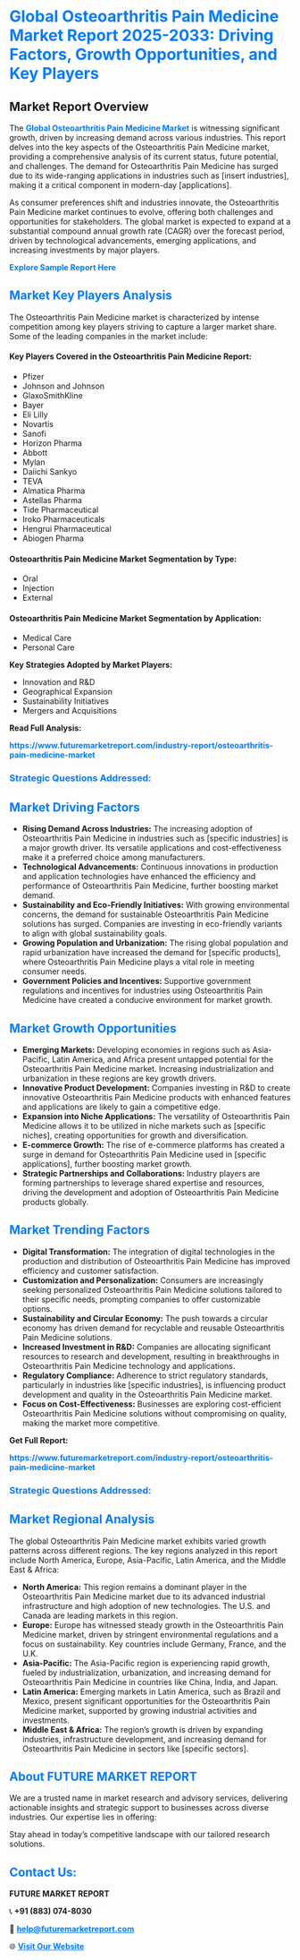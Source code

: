 <h1 style="color: #007BFF;">Global Osteoarthritis Pain Medicine Market Report 2025-2033: Driving Factors, Growth Opportunities, and Key Players</h1>

<section id="overview">
<h2>Market Report Overview</h2>
<p>The <a href="https://www.futuremarketreport.com/industry-report/osteoarthritis-pain-medicine-market" style="color: #007BFF; text-decoration: none;"><strong>Global Osteoarthritis Pain Medicine Market</strong></a> is witnessing significant growth, driven by increasing demand across various industries. This report delves into the key aspects of the Osteoarthritis Pain Medicine market, providing a comprehensive analysis of its current status, future potential, and challenges. The demand for Osteoarthritis Pain Medicine has surged due to its wide-ranging applications in industries such as [insert industries], making it a critical component in modern-day [applications].</p>
<p>As consumer preferences shift and industries innovate, the Osteoarthritis Pain Medicine market continues to evolve, offering both challenges and opportunities for stakeholders. The global market is expected to expand at a substantial compound annual growth rate (CAGR) over the forecast period, driven by technological advancements, emerging applications, and increasing investments by major players.</p>
</section>

<section id="overview">
<p><a href="https://www.futuremarketreport.com/request-sample/reportId=41324" style="color: #007BFF; text-decoration: none;"><strong>Explore Sample Report Here</strong></a></p>
</section>

<section id="key-players">
<h2 style="color: #007BFF;">Market Key Players Analysis</h2>
<p>The Osteoarthritis Pain Medicine market is characterized by intense competition among key players striving to capture a larger market share. Some of the leading companies in the market include:</p>
<h4>Key Players Covered in the Osteoarthritis Pain Medicine Report:</h4>
<ul><li>Pfizer</li><li>Johnson and Johnson</li><li>GlaxoSmithKline</li><li>Bayer</li><li>Eli Lilly</li><li>Novartis</li><li>Sanofi</li><li>Horizon Pharma</li><li>Abbott</li><li>Mylan</li><li>Daiichi Sankyo</li><li>TEVA</li><li>Almatica Pharma</li><li>Astellas Pharma</li><li>Tide Pharmaceutical</li><li>Iroko Pharmaceuticals</li><li>Hengrui Pharmaceutical</li><li>Abiogen Pharma</li></ul>
<h4>Osteoarthritis Pain Medicine Market Segmentation by Type:</h4>
<ul><li>Oral</li><li>Injection</li><li>External</li></ul>

<h4>Osteoarthritis Pain Medicine Market Segmentation by Application:</h4>
<ul><li>Medical Care</li><li>Personal Care</li></ul>
<p><strong>Key Strategies Adopted by Market Players:</strong></p>
<ul>
<li>Innovation and R&D</li>
<li>Geographical Expansion</li>
<li>Sustainability Initiatives</li>
<li>Mergers and Acquisitions</li>
</ul>
</section>

<section>
<p><strong>Read Full Analysis: </strong></p><a href="https://www.futuremarketreport.com/industry-report/osteoarthritis-pain-medicine-market" style="color: #007BFF; text-decoration: none;"><strong>https://www.futuremarketreport.com/industry-report/osteoarthritis-pain-medicine-market</strong></a>
<h3 style="color: #007BFF;">Strategic Questions Addressed:</h3>
</section>

<section id="driving-factors">
<h2 style="color: #007BFF;">Market Driving Factors</h2>
<ul>
<li><strong>Rising Demand Across Industries:</strong> The increasing adoption of Osteoarthritis Pain Medicine in industries such as [specific industries] is a major growth driver. Its versatile applications and cost-effectiveness make it a preferred choice among manufacturers.</li>
<li><strong>Technological Advancements:</strong> Continuous innovations in production and application technologies have enhanced the efficiency and performance of Osteoarthritis Pain Medicine, further boosting market demand.</li>
<li><strong>Sustainability and Eco-Friendly Initiatives:</strong> With growing environmental concerns, the demand for sustainable Osteoarthritis Pain Medicine solutions has surged. Companies are investing in eco-friendly variants to align with global sustainability goals.</li>
<li><strong>Growing Population and Urbanization:</strong> The rising global population and rapid urbanization have increased the demand for [specific products], where Osteoarthritis Pain Medicine plays a vital role in meeting consumer needs.</li>
<li><strong>Government Policies and Incentives:</strong> Supportive government regulations and incentives for industries using Osteoarthritis Pain Medicine have created a conducive environment for market growth.</li>
</ul>
</section>

<section id="growth-opportunities">
<h2 style="color: #007BFF;">Market Growth Opportunities</h2>
<ul>
<li><strong>Emerging Markets:</strong> Developing economies in regions such as Asia-Pacific, Latin America, and Africa present untapped potential for the Osteoarthritis Pain Medicine market. Increasing industrialization and urbanization in these regions are key growth drivers.</li>
<li><strong>Innovative Product Development:</strong> Companies investing in R&D to create innovative Osteoarthritis Pain Medicine products with enhanced features and applications are likely to gain a competitive edge.</li>
<li><strong>Expansion into Niche Applications:</strong> The versatility of Osteoarthritis Pain Medicine allows it to be utilized in niche markets such as [specific niches], creating opportunities for growth and diversification.</li>
<li><strong>E-commerce Growth:</strong> The rise of e-commerce platforms has created a surge in demand for Osteoarthritis Pain Medicine used in [specific applications], further boosting market growth.</li>
<li><strong>Strategic Partnerships and Collaborations:</strong> Industry players are forming partnerships to leverage shared expertise and resources, driving the development and adoption of Osteoarthritis Pain Medicine products globally.</li>
</ul>
</section>

<section id="trending-factors">
<h2 style="color: #007BFF;">Market Trending Factors</h2>
<ul>
<li><strong>Digital Transformation:</strong> The integration of digital technologies in the production and distribution of Osteoarthritis Pain Medicine has improved efficiency and customer satisfaction.</li>
<li><strong>Customization and Personalization:</strong> Consumers are increasingly seeking personalized Osteoarthritis Pain Medicine solutions tailored to their specific needs, prompting companies to offer customizable options.</li>
<li><strong>Sustainability and Circular Economy:</strong> The push towards a circular economy has driven demand for recyclable and reusable Osteoarthritis Pain Medicine solutions.</li>
<li><strong>Increased Investment in R&D:</strong> Companies are allocating significant resources to research and development, resulting in breakthroughs in Osteoarthritis Pain Medicine technology and applications.</li>
<li><strong>Regulatory Compliance:</strong> Adherence to strict regulatory standards, particularly in industries like [specific industries], is influencing product development and quality in the Osteoarthritis Pain Medicine market.</li>
<li><strong>Focus on Cost-Effectiveness:</strong> Businesses are exploring cost-efficient Osteoarthritis Pain Medicine solutions without compromising on quality, making the market more competitive.</li>
</ul>
</section>

<section>
<p><strong>Get Full Report: </strong></p><a href="https://www.futuremarketreport.com/industry-report/osteoarthritis-pain-medicine-market" style="color: #007BFF; text-decoration: none;"><strong>https://www.futuremarketreport.com/industry-report/osteoarthritis-pain-medicine-market</strong></a>
<h3 style="color: #007BFF;">Strategic Questions Addressed:</h3>
</section>


<section id="regional-analysis">
<h2 style="color: #007BFF;">Market Regional Analysis</h2>
<p>The global Osteoarthritis Pain Medicine market exhibits varied growth patterns across different regions. The key regions analyzed in this report include North America, Europe, Asia-Pacific, Latin America, and the Middle East & Africa:</p>
<ul>
<li><strong>North America:</strong> This region remains a dominant player in the Osteoarthritis Pain Medicine market due to its advanced industrial infrastructure and high adoption of new technologies. The U.S. and Canada are leading markets in this region.</li>
<li><strong>Europe:</strong> Europe has witnessed steady growth in the Osteoarthritis Pain Medicine market, driven by stringent environmental regulations and a focus on sustainability. Key countries include Germany, France, and the U.K.</li>
<li><strong>Asia-Pacific:</strong> The Asia-Pacific region is experiencing rapid growth, fueled by industrialization, urbanization, and increasing demand for Osteoarthritis Pain Medicine in countries like China, India, and Japan.</li>
<li><strong>Latin America:</strong> Emerging markets in Latin America, such as Brazil and Mexico, present significant opportunities for the Osteoarthritis Pain Medicine market, supported by growing industrial activities and investments.</li>
<li><strong>Middle East & Africa:</strong> The region’s growth is driven by expanding industries, infrastructure development, and increasing demand for Osteoarthritis Pain Medicine in sectors like [specific sectors].</li>
</ul>
</section>

<footer>
<h2 style="color: #007BFF;">About FUTURE MARKET REPORT</h2>
<p>We are a trusted name in market research and advisory services, delivering actionable insights and strategic support to businesses across diverse industries. Our expertise lies in offering:</p>

<p>Stay ahead in today’s competitive landscape with our tailored research solutions.</p>

<h2 style="color: #007BFF;">Contact Us:</h2>
<p><strong>FUTURE MARKET REPORT</strong></p>
<p>📞 <strong>+91 (883) 074-8030</strong></p>
<p>📧 <strong><a href="mailto:help@futuremarketreport.com" style="color: #007BFF;">help@futuremarketreport.com</a></strong></p>
<p>🌐 <strong><a href="https://www.futuremarketreport.com/" style="color: #007BFF;">Visit Our Website</a></strong></p>
</footer>